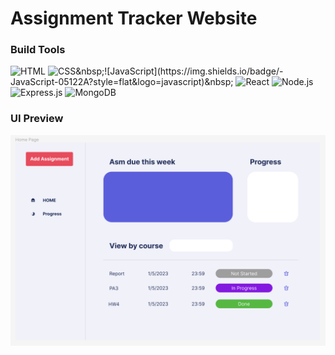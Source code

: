 # Assignment Tracker Website

### Build Tools 
![HTML](https://img.shields.io/badge/-HTML-05122A?style=flat&logo=HTML5)&nbsp;![CSS](https://img.shields.io/badge/-CSS-05122A?)&nbsp;![JavaScript](https://img.shields.io/badge/-JavaScript-05122A?style=flat&logo=javascript)&nbsp;
![React](https://img.shields.io/badge/-React-05122A?style=flat&logo=react)&nbsp;![Node.js](https://img.shields.io/badge/-Node.js-05122A?style=flat&logo=node.js)&nbsp;![Express.js](https://img.shields.io/badge/-Express.js-05122A?style=flat&logo=express)&nbsp;![MongoDB](https://img.shields.io/badge/-MongoDB-05122A?style=flat&logo=mongodb)&nbsp;

### UI Preview
<!-- <img src="[../MERN-Asm-Tracker/frontend/src/assets/UI.png](https://github.com/tommylhw/mern-asm-tracker/blob/main/frontend/src/assets/UI.png)"> -->

![UI](https://github.com/tommylhw/mern-asm-tracker/blob/main/frontend/src/assets/UI.png?raw=true, "UI")